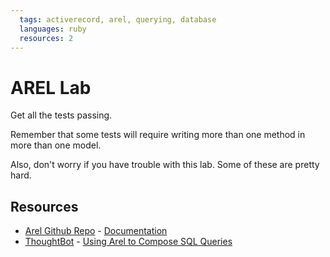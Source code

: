 ```yaml
---
  tags: activerecord, arel, querying, database
  languages: ruby
  resources: 2
---
```


# AREL Lab

Get all the tests passing.

Remember that some tests will require writing more than one method in more than
one model.

Also, don't worry if you have trouble with this lab. Some of these are pretty
hard.

## Resources
* [Arel Github Repo](https://github.com/rails/) - [Documentation](https://github.com/rails/arel)
* [ThoughtBot](http://thoughtbot.com/) - [Using Arel to Compose SQL Queries](http://robots.thoughtbot.com/using-arel-to-compose-sql-queries)
